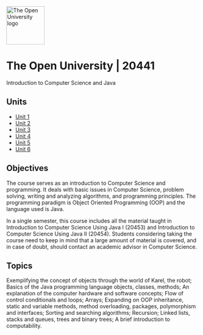 <picture>
  <source media="(prefers-color-scheme: dark)" srcset="https://upload.wikimedia.org/wikipedia/commons/thumb/7/7a/Open_university_israel_logo.svg/1200px-Open_university_israel_logo.svg.png">
  <img src="https://upload.wikimedia.org/wikipedia/commons/thumb/7/7a/Open_university_israel_logo.svg/1200px-Open_university_israel_logo.svg.png" alt="The Open University logo" height="100">
</picture>

# The Open University | **20441**
Introduction to Computer Science and Java

## Units

- [Unit 1](notes/unit-1)
- [Unit 2](notes/unit-2)
- [Unit 3](notes/unit-3)
- [Unit 4](notes/unit-4)
- [Unit 5](notes/unit-5)
- [Unit 6](notes/unit-6)

## Objectives

The course serves as an introduction to Computer Science and programming. It deals with basic issues in Computer Science, problem solving, writing and analyzing algorithms, and programming principles. The programming paradigm is Object Oriented Programming (OOP) and the language used is Java.

In a single semester, this course includes all the material taught in Introduction to Computer Science Using Java I (20453) and Introduction to Computer Science Using Java II (20454). Students considering taking the course need to keep in mind that a large amount of material is covered, and in case of doubt, should contact an academic advisor in Computer Science.

## Topics

Exemplifying the concept of objects through the world of Karel, the robot; Basics of the Java programming language objects, classes, methods; An explanation of the computer hardware and software concepts; Flow of control conditionals and loops; Arrays; Expanding on OOP inheritance, static and variable methods, method overloading, packages, polymorphism and interfaces; Sorting and searching algorithms; Recursion; Linked lists, stacks and queues, trees and binary trees; A brief introduction to computability.
